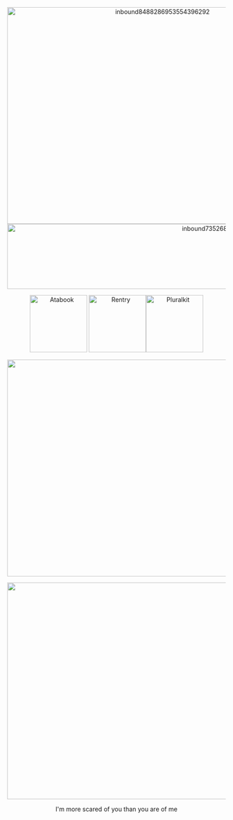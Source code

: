 <div align=center>
  
<img width="700" height="500" alt="inbound8488286953554396292" src="https://github.com/user-attachments/assets/685475a9-8928-45ef-8eb4-f9b92b2810ac" />
<img width="1000" height="150" alt="inbound7352681567966628619" src="https://github.com/user-attachments/assets/a85818ac-0901-4231-ae3c-eba8eefd1bf9"/>

<a href="https://rahayunig.atabook.org/" target="_blank"><img width="132" src="https://github.com/user-attachments/assets/fa0bbe4b-4370-48f5-9961-f86e578ea51d" alt="Atabook"></a> <a href="https:https://rentry.co/mhhak8xh" target="_blank"><img width="132" src="https://github.com/user-attachments/assets/7f8045e4-4247-4ddb-9c6a-7d90a26cef9a" alt="Rentry"></a><a href="https://pluralkit.xyz/f/gkrvpo" target="_blank"><img width="132" src="https://github.com/user-attachments/assets/1d556275-9bba-49ea-85db-2757b3c45e53" alt="Pluralkit"></a>

<p align="center">
  <img src="https://spotify-github-profile.kittinanx.com/api/view.svg?uid=31t6iahnmjtxuosnnwfe3dhwkcsa&redirect=true][https://spotify-github-profile.kittinanx.com/api/view.svg?uid=31t6iahnmjtxuosnnwfe3dhwkcsa&cover_image=true&theme=natemoo-re&show_offline=true&background_color=121212&interchange=true&bar_color=ff00c8&bar_color_cover=false" 
     width="550" 
     height="500" />
</p>

<img src="https://64.media.tumblr.com/b95e7143550c5ce6644a4563e7b652c5/eb5e40a4245fc7b4-23/s400x600/b9e8b28e8ccbec0c972166fe25963d5db001cb74.gifv" 
     width="1000" 
     height="500" />

I'm more scared of you than you are of me
